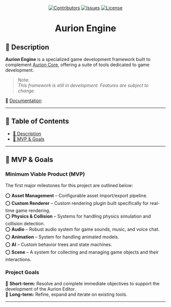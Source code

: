 <div align="center">

<a href="https://github.com/krytanik/aurion-core/graphs/contributors">![Contributors](https://img.shields.io/github/contributors/krytanik/aurion-core)</a>
<a href="https://github.com/krytanik/aurion-core/issues">![Issues](https://img.shields.io/github/issues/krytanik/aurion-core)</a>
<a href="">![License](https://img.shields.io/github/license/krytanik/aurion-core)</a>

<h1>Aurion Engine</h1>

</div>

## **📝 Description** 

**Aurion Engine** is a specialized game development framework built to complement [Aurion Core](https://github.com/KrytaniK/aurion-core), offering a suite of tools dedicated to game development.

> Note:  
> _This framework is still in development. Features are subject to change._

:page_with_curl: [Documentation]()

---

## **📜 Table of Contents**

- [📝 Description](#-description)
- [🎯 MVP & Goals](#-mvp--goals)
<!---
- [🚀 Getting Started](#-getting-started)
- [📦 Building & Installation](#-building--installation)
- [🛣️ Roadmap](#-roadmap)
- [🤝 Contributing](#-contributing)
- [📄 License](#-license)
--->

---

## **🎯 MVP & Goals**

### **Minimum Viable Product (MVP)**

The first major milestones for this project are outlined below:

:o: **Asset Management** – Configurable asset import/export pipeline.  
:o: **Custom Renderer** – Custom rendering plugin built specifically for real-time game rendering.   
:o: **Physics & Collision** – Systems for handling physics simulation and collision detection.  
:o: **Audio** – Robust audio system for game sounds, music, and voice chat.  
:o: **Animation** – System for handling animated models.  
:o: **AI** – Custom behavior trees and state machines.  
:o: **Scene** – A system for collecting and managing game objects and their interactions.  

### **Project Goals**

📌 **Short-term:** Resolve and complete immediate objectives to support the development of the Aurion Editor.  
📌 **Long-term:** Refine, expand and iterate on existing tools.

---

<!---
## **🚀 Getting Started**

Pre-compiled binaries for each platform can be found [Here]()
--->

<!---
### **🔹 Prerequisites**

- **OS Support:** Windows, Mac , Linux
- **Dependencies:** List required dependencies.
- **Compiler:** Minimum compiler versions & requirements.
--->

<!---
### **🔹 Installation**

```sh
# Clone the repository
git clone https://github.com/your-org/repo-name.git
cd repo-name

# Build with Premake
premake5 vs2022  # (or gmake2 for Linux/macOS)

# Compile
make               # Linux/macOS
MSBuild solution.sln  # Windows

# Run the application (if applicable)
./bin/Debug/project-name
```
--->
